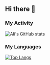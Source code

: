 ## Hi there 👋

### My Activity

![Ali's GitHub stats](https://github-readme-stats.vercel.app/api?username=Alisouri7&show_icons=true&theme=onedark)

### My Languages

[![Top Langs](https://github-readme-stats.vercel.app/api/top-langs/?username=Alisouri7)](https://github.com/anuraghazra/github-readme-stats)
